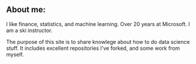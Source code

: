 ## About me:
I like finance, statistics, and machine learning. Over 20 years at Microsoft.  I am a ski instructor.


The purpose of this site is to share knowlege about how to do data science stuff.  It includes excellent repositories I've forked, and some work from myself. 
